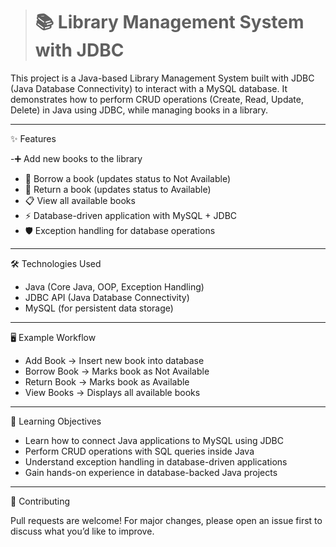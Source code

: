 > # 📚 Library Management System with JDBC

This project is a Java-based Library Management System built with JDBC (Java Database Connectivity) to interact with a MySQL database.
It demonstrates how to perform CRUD operations (Create, Read, Update, Delete) in Java using JDBC, while managing books in a library.

---
✨ Features

-➕ Add new books to the library
- 📖 Borrow a book (updates status to Not Available)
- 🔄 Return a book (updates status to Available)
- 📋 View all available books
- ⚡ Database-driven application with MySQL + JDBC
- 🛡️ Exception handling for database operations

---
🛠️ Technologies Used

- Java (Core Java, OOP, Exception Handling)
- JDBC API (Java Database Connectivity)
- MySQL (for persistent data storage)

---
🖥️ Example Workflow

- Add Book → Insert new book into database
- Borrow Book → Marks book as Not Available
- Return Book → Marks book as Available
- View Books → Displays all available books

---
🎯 Learning Objectives

- Learn how to connect Java applications to MySQL using JDBC
- Perform CRUD operations with SQL queries inside Java
- Understand exception handling in database-driven applications
- Gain hands-on experience in database-backed Java projects

---
🤝 Contributing

Pull requests are welcome! For major changes, please open an issue first to discuss what you’d like to improve.

